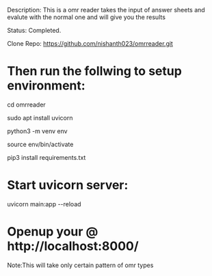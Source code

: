 Description: This is a omr reader takes the input of answer sheets and evalute with the normal one and will give you the results 

Status: Completed. 

Clone Repo: https://github.com/nishanth023/omrreader.git

# Then run the follwing to setup environment:

cd omrreader

sudo apt install uvicorn

python3 -m venv env

source env/bin/activate

pip3 install requirements.txt

# Start uvicorn server:

uvicorn main:app --reload  

# Openup your @ http://localhost:8000/

Note:This will take only certain pattern of omr types 
